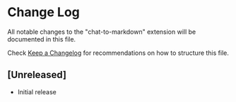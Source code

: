 # Change Log

All notable changes to the "chat-to-markdown" extension will be documented in this file.

Check [Keep a Changelog](http://keepachangelog.com/) for recommendations on how to structure this file.

## [Unreleased]

- Initial release